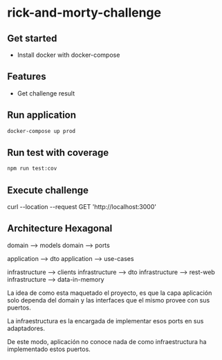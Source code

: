 # rick-and-morty-challenge

## Get started

- Install docker with docker-compose

## Features

- Get challenge result

## Run application

```bash
docker-compose up prod
```

## Run test with coverage

```bash
npm run test:cov
```

## Execute challenge

curl --location --request GET 'http://localhost:3000'  


## Architecture Hexagonal

domain --> models
domain --> ports

application --> dto
application --> use-cases

infrastructure --> clients
infrastructure --> dto
infrastructure --> rest-web
infrastructure --> data-in-memory

La idea de como esta maquetado el proyecto, es que la capa aplicación solo dependa
del domain y las interfaces que el mismo provee con sus puertos.

La infraestructura es la encargada de implementar esos ports en sus adaptadores.

De este modo, aplicación no conoce nada de como infraestructura ha implementado
estos puertos.
